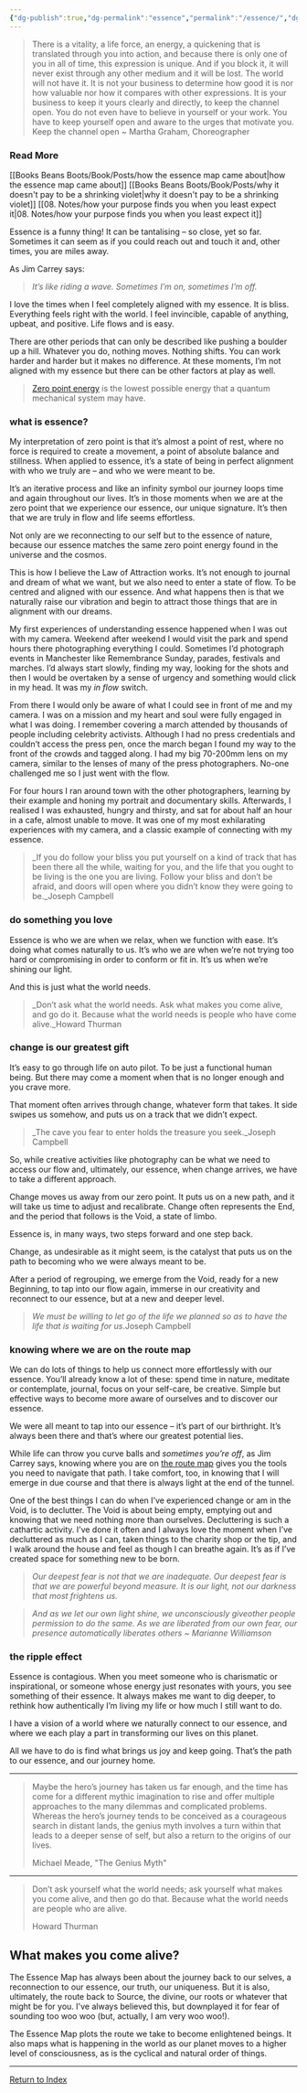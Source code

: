 ```yaml
---
{"dg-publish":true,"dg-permalink":"essence","permalink":"/essence/","dgHomeLink":true,"dgPassFrontmatter":false}
---
```



> There is a vitality, a life force, an energy, a quickening that is translated through you into action, and because there is only one of you in all of time, this expression is unique. And if you block it, it will never exist through any other medium and it will be lost. The world will not have it. It is not your business to determine how good it is nor how valuable nor how it compares with other expressions. It is your business to keep it yours clearly and directly, to keep the channel open. You do not even have to believe in yourself or your work. You have to keep yourself open and aware to the urges that motivate you. Keep the channel open ~ Martha Graham, Choreographer

### Read More

[[Books Beans Boots/Book/Posts/how the essence map came about|how the essence map came about]]
[[Books Beans Boots/Book/Posts/why it doesn't pay to be a shrinking violet|why it doesn't pay to be a shrinking violet]]
[[08. Notes/how your purpose finds you when you least expect it|08. Notes/how your purpose finds you when you least expect it]]

Essence is a funny thing! It can be tantalising – so close, yet so far. Sometimes it can seem as if you could reach out and touch it and, other times, you are miles away.

As Jim Carrey says:

> _It’s like riding a wave. Sometimes I’m on, sometimes I’m off._

I love the times when I feel completely aligned with my essence. It is bliss. Everything feels right with the world. I feel invincible, capable of anything, upbeat, and positive. Life flows and is easy.

There are other periods that can only be described like pushing a boulder up a hill. Whatever you do, nothing moves. Nothing shifts. You can work harder and harder but it makes no difference. At these moments, I’m not aligned with my essence but there can be other factors at play as well.

> [Zero point energy](https://en.wikipedia.org/wiki/Zero-point_energy) is the lowest possible energy that a quantum mechanical system may have.

### what is essence?

My interpretation of zero point is that it’s almost a point of rest, where no force is required to create a movement, a point of absolute balance and stillness. When applied to essence, it’s a state of being in perfect alignment with who we truly are – and who we were meant to be.

It’s an iterative process and like an infinity symbol our journey loops time and again throughout our lives. It’s in those moments when we are at the zero point that we experience our essence, our unique signature. It’s then that we are truly in flow and life seems effortless.

Not only are we reconnecting to our self but to the essence of nature, because our essence matches the same zero point energy found in the universe and the cosmos.

This is how I believe the Law of Attraction works. It’s not enough to journal and dream of what we want, but we also need to enter a state of flow. To be centred and aligned with our essence. And what happens then is that we naturally raise our vibration and begin to attract those things that are in alignment with our dreams.

My first experiences of understanding essence happened when I was out with my camera. Weekend after weekend I would visit the park and spend hours there photographing everything I could. Sometimes I’d photograph events in Manchester like Remembrance Sunday, parades, festivals and marches. I’d always start slowly, finding my way, looking for the shots and then I would be overtaken by a sense of urgency and something would click in my head. It was my _in flow_ switch.

From there I would only be aware of what I could see in front of me and my camera. I was on a mission and my heart and soul were fully engaged in what I was doing. I remember covering a march attended by thousands of people including celebrity activists. Although I had no press credentials and couldn’t access the press pen, once the march began I found my way to the front of the crowds and tagged along. I had my big 70-200mm lens on my camera, similar to the lenses of many of the press photographers. No-one challenged me so I just went with the flow.

For four hours I ran around town with the other photographers, learning by their example and honing my portrait and documentary skills. Afterwards, I realised I was exhausted, hungry and thirsty, and sat for about half an hour in a cafe, almost unable to move. It was one of my most exhilarating experiences with my camera, and a classic example of connecting with my essence.

> _If you do follow your bliss you put yourself on a kind of track that has been there all the while, waiting for you, and the life that you ought to be living is the one you are living. Follow your bliss and don’t be afraid, and doors will open where you didn’t know they were going to be._Joseph Campbell

### do something you love

Essence is who we are when we relax, when we function with ease. It’s doing what comes naturally to us. It’s who we are when we’re not trying too hard or compromising in order to conform or fit in. It’s us when we’re shining our light.

And this is just what the world needs.

> _Don’t ask what the world needs. Ask what makes you come alive, and go do it. Because what the world needs is people who have come alive._Howard Thurman

### change is our greatest gift

It’s easy to go through life on auto pilot. To be just a functional human being. But there may come a moment when that is no longer enough and you crave more.

That moment often arrives through change, whatever form that takes. It side swipes us somehow, and puts us on a track that we didn’t expect.

> _The cave you fear to enter holds the treasure you seek._Joseph Campbell

So, while creative activities like photography can be what we need to access our flow and, ultimately, our essence, when change arrives, we have to take a different approach.

Change moves us away from our zero point. It puts us on a new path, and it will take us time to adjust and recalibrate. Change often represents the End, and the period that follows is the Void, a state of limbo.

Essence is, in many ways, two steps forward and one step back.

Change, as undesirable as it might seem, is the catalyst that puts us on the path to becoming who we were always meant to be.

After a period of regrouping, we emerge from the Void, ready for a new Beginning, to tap into our flow again, immerse in our creativity and reconnect to our essence, but at a new and deeper level.

> _We must be willing to let go of the life we planned so as to have the life that is waiting for us_.Joseph Campbell

### knowing where we are on the route map

We can do lots of things to help us connect more effortlessly with our essence. You’ll already know a lot of these: spend time in nature, meditate or contemplate, journal, focus on your self-care, be creative. Simple but effective ways to become more aware of ourselves and to discover our essence.

We were all meant to tap into our essence – it’s part of our birthright. It’s always been there and that’s where our greatest potential lies.

While life can throw you curve balls and _sometimes you’re off_, as Jim Carrey says, knowing where you are on [the route map](https://agentlerpace.co.uk/story/) gives you the tools you need to navigate that path. I take comfort, too, in knowing that I will emerge in due course and that there is always light at the end of the tunnel.

One of the best things I can do when I’ve experienced change or am in the Void, is to declutter. The Void is about being empty, emptying out and knowing that we need nothing more than ourselves. Decluttering is such a cathartic activity. I’ve done it often and I always love the moment when I’ve decluttered as much as I can, taken things to the charity shop or the tip, and I walk around the house and feel as though I can breathe again. It’s as if I’ve created space for something new to be born.

> _Our deepest fear is not that we are inadequate. Our deepest fear is that we are powerful beyond measure. It is our light, not our darkness that most frightens us._

> _And as we let our own light shine, we unconsciously giveother people permission to do the same. As we are liberated from our own fear, our presence automatically liberates others ~ Marianne Williamson_

### the ripple effect

Essence is contagious. When you meet someone who is charismatic or inspirational, or someone whose energy just resonates with yours, you see something of their essence. It always makes me want to dig deeper, to rethink how authentically I’m living my life or how much I still want to do.

I have a vision of a world where we naturally connect to our essence, and where we each play a part in transforming our lives on this planet.

All we have to do is find what brings us joy and keep going. That’s the path to our essence, and our journey home.

---

> Maybe the hero’s journey has taken us far enough, and the time has come for a different mythic imagination to rise and offer multiple approaches to the many dilemmas and complicated problems. Whereas the hero’s journey tends to be conceived as a courageous search in distant lands, the genius myth involves a turn within that leads to a deeper sense of self, but also a return to the origins of our lives.
> 
> Michael Meade, "The Genius Myth"

---

> Don’t ask yourself what the world needs; ask yourself what makes you come alive, and then go do that. Because what the world needs are people who are alive.
> 
> Howard Thurman

## What makes you come alive?

The Essence Map has always been about the journey back to our selves, a reconnection to our essence, our truth, our uniqueness. But it is also, ultimately, the route back to Source, the divine, our roots or whatever that might be for you. I've always believed this, but downplayed it for fear of sounding too woo woo (but, actually, I am very woo woo!).

The Essence Map plots the route we take to become enlightened beings. It also maps what is happening in the world as our planet moves to a higher level of consciousness, as is the cyclical and natural order of things.

---

[Return to Index](https://booksbeansboots.co.uk/llgindex/)